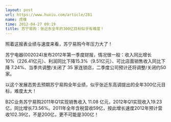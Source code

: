 ```yaml
---
layout: post
url: https://www.huxiu.com/article/281
name: 虎嗅
time: 2012-04-27 09:19
title: 苏宁易购：张近东全年的300亿目标似乎有难度！
---
```

照着这报表业绩与速度来看，苏宁易购今年压力大了！

苏宁电器(002024)发布2012年第一季度财报，情况很一般：收入同比增长10%（226.41亿元）、利润同比下降15.3%（9.51亿元）、可比店面销售收入同比下降 7.24%、当季共调整/关闭了 35 家连锁店，二季度公司预计还将调整/关闭约50 家。

以这个发展态势去预期苏宁易购全年业绩，似乎张近东高调提出的全年300亿元目标，难度太大！

B2C业务苏宁易购2011年Q1实现销售收入 11.08 亿元，2012年Q1实现收入19.23亿，同比增长73.56%。2011年全年含税营收59亿，按此增长速度2012年预计营收102.39亿，不是200亿，更不可能是300亿！

